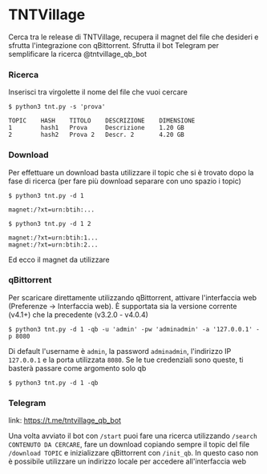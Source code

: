 # TNTVillage
Cerca tra le release di TNTVillage, recupera il magnet del file che desideri e sfrutta l'integrazione con qBittorrent.
Sfrutta il bot Telegram per semplificare la ricerca @tntvillage_qb_bot


### Ricerca
Inserisci tra virgolette il nome del file che vuoi cercare

```console
$ python3 tnt.py -s 'prova'

TOPIC    HASH    TITOLO    DESCRIZIONE    DIMENSIONE
1        hash1   Prova     Descrizione    1.20 GB
2        hash2   Prova 2   Descr. 2       4.20 GB
```


### Download
Per effettuare un download basta utilizzare il topic che si è trovato dopo la fase di ricerca (per fare più download separare con uno spazio i topic)

```console
$ python3 tnt.py -d 1

magnet:/?xt=urn:btih:...
```

```console
$ python3 tnt.py -d 1 2

magnet:/?xt=urn:btih:1...
magnet:/?xt=urn:btih:2...
```
Ed ecco il magnet da utilizzare

### qBittorrent
Per scaricare direttamente utilizzando qBittorrent, attivare l'interfaccia web (Preferenze -> Interfaccia web). È supportata sia la versione corrente (v4.1+) che la precedente (v3.2.0 - v4.0.4)

```console
$ python3 tnt.py -d 1 -qb -u 'admin' -pw 'adminadmin' -a '127.0.0.1' -p 8080
```

Di default l'username è `admin`, la password `adminadmin`, l'indirizzo IP `127.0.0.1` e la porta utilizzata `8080`. Se le tue credenziali sono queste, ti basterà passare come argomento solo qb

```console
$ python3 tnt.py -d 1 -qb 
```
### Telegram
link: https://t.me/tntvillage_qb_bot

Una volta avviato il bot con 
```/start```
puoi fare una ricerca utilizzando
```/search CONTENUTO DA CERCARE```,
fare un download copiando sempre il topic del file
```/download TOPIC```
e inizializzare qBittorrent con
```/init_qb```.
In questo caso non è possibile utilizzare un indirizzo locale per accedere all'interfaccia web

